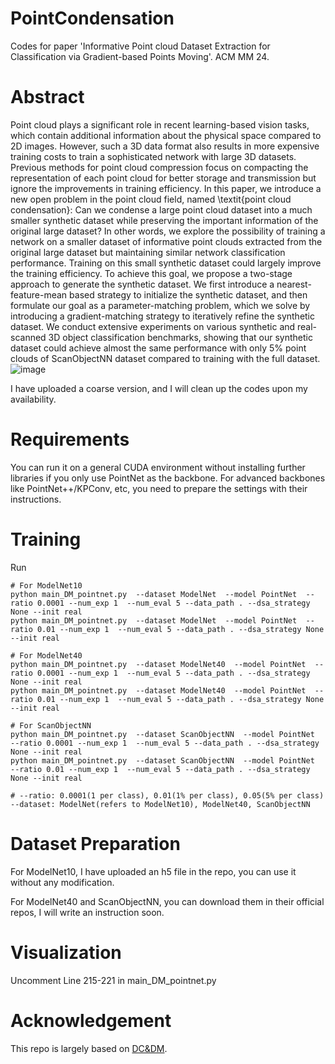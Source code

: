 # PointCondensation
Codes for paper 'Informative Point cloud Dataset Extraction for Classification via Gradient-based Points Moving'. ACM MM 24.

# Abstract
Point cloud plays a significant role in recent learning-based vision tasks, which contain additional information about the physical space compared to 2D images. However, such a 3D data format also results in more expensive training costs to train a sophisticated network with large 3D datasets. 
Previous methods for point cloud compression focus on compacting the representation of each point cloud for better storage and transmission but ignore the improvements in training efficiency. In this paper, we introduce a new open problem in the point cloud field, named \textit{point cloud condensation}: Can we condense a large point cloud dataset into a much smaller synthetic dataset while preserving the important information of the original large dataset? In other words, we explore the possibility of training a network on a smaller dataset of informative point clouds extracted from the original large dataset but maintaining similar network classification performance. Training on this small synthetic dataset could largely improve the training efficiency. To achieve this goal, we propose a two-stage approach to generate the synthetic dataset. We first introduce a nearest-feature-mean based strategy to initialize the synthetic dataset, and then formulate our goal as a parameter-matching problem, which we solve by introducing a gradient-matching strategy to iteratively refine the synthetic dataset. We conduct extensive experiments on various synthetic and real-scanned 3D object classification benchmarks, showing that our synthetic dataset could achieve almost the same performance with only 5\% point clouds of ScanObjectNN dataset compared to training with the full dataset. 
![image](https://github.com/user-attachments/assets/8379075c-60fa-4b88-8fc0-d2e536bb80cf)


I have uploaded a coarse version, and I will clean up the codes upon my availability.

# Requirements
You can run it on a general CUDA environment without installing further libraries if you only use PointNet as the backbone. For advanced backbones like PointNet++/KPConv, etc, you need to prepare the settings with their instructions.

# Training
Run
```
# For ModelNet10
python main_DM_pointnet.py  --dataset ModelNet  --model PointNet  --ratio 0.0001 --num_exp 1  --num_eval 5 --data_path . --dsa_strategy None --init real
python main_DM_pointnet.py  --dataset ModelNet  --model PointNet  --ratio 0.01 --num_exp 1  --num_eval 5 --data_path . --dsa_strategy None --init real

# For ModelNet40
python main_DM_pointnet.py  --dataset ModelNet40  --model PointNet  --ratio 0.0001 --num_exp 1  --num_eval 5 --data_path . --dsa_strategy None --init real
python main_DM_pointnet.py  --dataset ModelNet40  --model PointNet  --ratio 0.01 --num_exp 1  --num_eval 5 --data_path . --dsa_strategy None --init real

# For ScanObjectNN
python main_DM_pointnet.py  --dataset ScanObjectNN  --model PointNet  --ratio 0.0001 --num_exp 1  --num_eval 5 --data_path . --dsa_strategy None --init real
python main_DM_pointnet.py  --dataset ScanObjectNN  --model PointNet  --ratio 0.01 --num_exp 1  --num_eval 5 --data_path . --dsa_strategy None --init real

# --ratio: 0.0001(1 per class), 0.01(1% per class), 0.05(5% per class) --dataset: ModelNet(refers to ModelNet10), ModelNet40, ScanObjectNN
```


# Dataset Preparation

For ModelNet10, I have uploaded an h5 file in the repo, you can use it without any modification.

For ModelNet40 and ScanObjectNN, you can download them in their official repos, I will write an instruction soon.

# Visualization

Uncomment Line 215-221 in main_DM_pointnet.py

# Acknowledgement
This repo is largely based on [DC&DM](https://github.com/VICO-UoE/DatasetCondensation).

